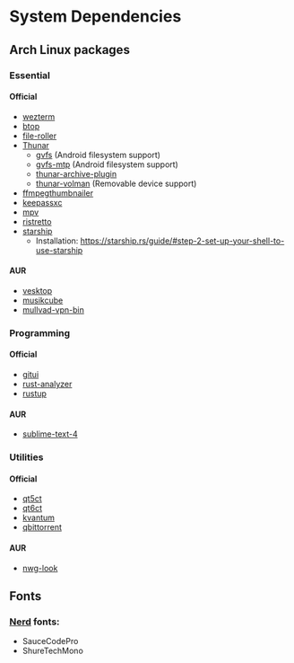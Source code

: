 # System Dependencies

## Arch Linux packages

### Essential

#### Official

  - [wezterm](https://archlinux.org/packages/extra/x86_64/wezterm/)
  - [btop](https://archlinux.org/packages/extra/x86_64/btop/)
  - [file-roller](https://archlinux.org/packages/extra/x86_64/file-roller/)
  - [Thunar](https://archlinux.org/packages/extra/x86_64/thunar/)
    - [gvfs](https://archlinux.org/packages/extra/x86_64/gvfs/) (Android filesystem support)
    - [gvfs-mtp](https://archlinux.org/packages/extra/x86_64/gvfs-mtp/) (Android filesystem support)
    - [thunar-archive-plugin](https://archlinux.org/packages/extra/x86_64/thunar-archive-plugin/)
    - [thunar-volman](https://archlinux.org/packages/extra/x86_64/thunar-volman/) (Removable device support)
  - [ffmpegthumbnailer](https://archlinux.org/packages/extra/x86_64/ffmpegthumbnailer/)
  - [keepassxc](https://archlinux.org/packages/extra/x86_64/keepassxc/)
  - [mpv](https://archlinux.org/packages/extra/x86_64/mpv/)
  - [ristretto](https://archlinux.org/packages/extra/x86_64/ristretto/)
  - [starship](https://archlinux.org/packages/extra/x86_64/starship/)
    - Installation: https://starship.rs/guide/#step-2-set-up-your-shell-to-use-starship

#### AUR

  - [vesktop](https://aur.archlinux.org/packages/vesktop-bin)
  - [musikcube](https://aur.archlinux.org/packages/musikcube)
  - [mullvad-vpn-bin](https://aur.archlinux.org/packages/mullvad-vpn-bin)

### Programming

#### Official

  - [gitui](https://archlinux.org/packages/extra/x86_64/gitui/)
  - [rust-analyzer](https://archlinux.org/packages/extra/x86_64/rust-analyzer/)
  - [rustup](https://archlinux.org/packages/extra/x86_64/rustup/)

#### AUR

  - [sublime-text-4](https://aur.archlinux.org/packages/sublime-text-4)

### Utilities

#### Official
  
  - [qt5ct](https://archlinux.org/packages/extra/x86_64/qt5ct/)
  - [qt6ct](https://archlinux.org/packages/extra/x86_64/qt6ct/)
  - [kvantum](https://archlinux.org/packages/extra/x86_64/kvantum/)
  - [qbittorrent](https://archlinux.org/packages/extra/x86_64/qbittorrent/)

#### AUR

  - [nwg-look](https://aur.archlinux.org/packages/nwg-look)

## Fonts

### [Nerd](https://www.nerdfonts.com/font-downloads) fonts:
  - SauceCodePro
  - ShureTechMono
